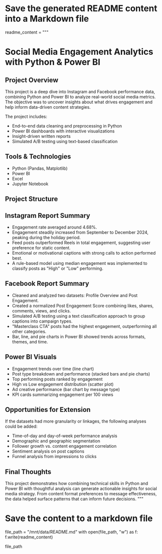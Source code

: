 # Save the generated README content into a Markdown file

readme_content = """
# Social Media Engagement Analytics with Python & Power BI

## Project Overview

This project is a deep dive into Instagram and Facebook performance data, combining Python and Power BI to analyze real-world social media metrics. The objective was to uncover insights about what drives engagement and help inform data-driven content strategies.

The project includes:
- End-to-end data cleaning and preprocessing in Python
- Power BI dashboards with interactive visualizations
- Insight-driven written reports
- Simulated A/B testing using text-based classification

## Tools & Technologies

- Python (Pandas, Matplotlib)
- Power BI
- Excel
- Jupyter Notebook

## Project Structure


## Instagram Report Summary

- Engagement rate averaged around 4.68%.
- Engagement steadily increased from September to December 2024, peaking during the holiday period.
- Feed posts outperformed Reels in total engagement, suggesting user preference for static content.
- Emotional or motivational captions with strong calls to action performed best.
- A rule-based model using median engagement was implemented to classify posts as "High" or "Low" performing.

## Facebook Report Summary

- Cleaned and analyzed two datasets: Profile Overview and Post Engagement.
- Created a normalized Post Engagement Score combining likes, shares, comments, views, and clicks.
- Simulated A/B testing using a text classification approach to group captions into campaign types.
- "Masterclass CTA" posts had the highest engagement, outperforming all other categories.
- Bar, line, and pie charts in Power BI showed trends across formats, themes, and time.

## Power BI Visuals

- Engagement trends over time (line chart)
- Post type breakdown and performance (stacked bars and pie charts)
- Top performing posts ranked by engagement
- High vs Low engagement distribution (scatter plot)
- Ad creative performance (bar chart by message type)
- KPI cards summarizing engagement per 100 views

## Opportunities for Extension

If the datasets had more granularity or linkages, the following analyses could be added:
- Time-of-day and day-of-week performance analysis
- Demographic and geographic segmentation
- Follower growth vs. content engagement correlation
- Sentiment analysis on post captions
- Funnel analysis from impressions to clicks


## Final Thoughts

This project demonstrates how combining technical skills in Python and Power BI with thoughtful analysis can generate actionable insights for social media strategy. From content format preferences to message effectiveness, the data helped surface patterns that can inform future decisions.
"""

# Save the content to a markdown file
file_path = "/mnt/data/README.md"
with open(file_path, "w") as f:
    f.write(readme_content)

file_path
